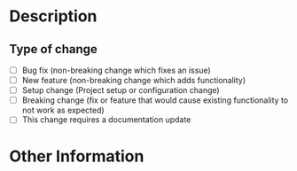 # Description

## Type of change

- [ ] Bug fix (non-breaking change which fixes an issue)
- [ ] New feature (non-breaking change which adds functionality)
- [ ] Setup change (Project setup or configuration change)
- [ ] Breaking change (fix or feature that would cause existing functionality to not work as expected)
- [ ] This change requires a documentation update

# Other Information
